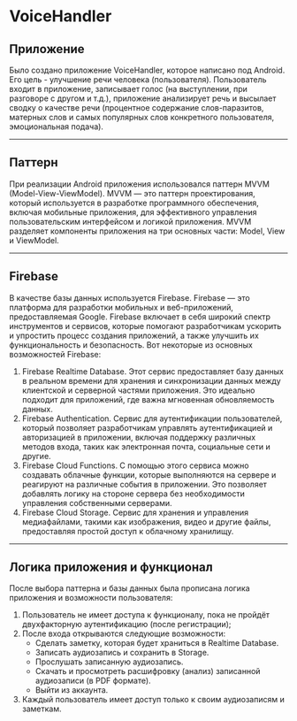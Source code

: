 # **VoiceHandler**
## Приложение
Было создано приложение VoiceHandler, которое написано под Android. Его цель - улучшение речи человека (пользователя). Пользователь входит в приложение, записывает голос (на выступлении, при разговоре с другом и т.д.), приложение анализирует речь и высылает сводку о качестве речи (процентное содержание слов-паразитов, матерных слов и самых популярных слов конкретного пользователя, эмоциональная подача).
____
## Паттерн
При реализации Android приложения использовался паттерн MVVM (Model-View-ViewModel). MVVM — это паттерн проектирования, который используется в разработке программного обеспечения, включая мобильные приложения, для эффективного управления пользовательским интерфейсом и логикой приложения. MVVM разделяет компоненты приложения на три основных части: Model, View и ViewModel.
____

## Firebase
В качестве базы данных используется Firebase. Firebase — это платформа для разработки мобильных и веб-приложений, предоставляемая Google. Firebase включает в себя широкий спектр инструментов и сервисов, которые помогают разработчикам ускорить и упростить процесс создания приложений, а также улучшить их функциональность и безопасность. Вот некоторые из основных возможностей Firebase:

1.	Firebase Realtime Database. Этот сервис предоставляет базу данных в реальном времени для хранения и синхронизации данных между клиентской и серверной частями приложения. Это идеально подходит для приложений, где важна мгновенная обновляемость данных.
2.	Firebase Authentication. Сервис для аутентификации пользователей, который позволяет разработчикам управлять аутентификацией и авторизацией в приложении, включая поддержку различных методов входа, таких как электронная почта, социальные сети и другие.
3.	Firebase Cloud Functions. С помощью этого сервиса можно создавать облачные функции, которые выполняются на сервере и реагируют на различные события в приложении. Это позволяет добавлять логику на стороне сервера без необходимости управления собственными серверами.
4.	Firebase Cloud Storage. Сервис для хранения и управления медиафайлами, такими как изображения, видео и другие файлы, предоставляя простой доступ к облачному хранилищу.

___
 ##	Логика приложения и функционал
 После выбора паттерна и базы данных была прописана логика приложения и возможности пользователя:
1)	Пользователь не имеет доступа к функционалу, пока не пройдёт двухфакторную аутентификацию (после регистрации);
2)	После входа открываются следующие возможности:
	* Сделать заметку, которая будет храниться в Realtime Database.
    * Записать аудиозапись и сохранить в Storage.
    * Прослушать записанную аудиозапись.
    * Скачать и просмотреть расшифровку (анализ) записанной аудиозаписи (в PDF формате).
    * Выйти из аккаунта. 
3)	Каждый пользователь имеет доступ только к своим аудиозаписям и заметкам.


